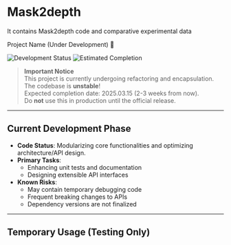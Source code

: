 # Mask2depth
It contains Mask2depth code and comparative experimental data

 Project Name (Under Development) 🚧

![Development Status](https://img.shields.io/badge/status-refactoring__%26__encapsulation-orange?style=flat-square)
![Estimated Completion](https://img.shields.io/badge/ETA-2023-XX-XX-blue?style=flat-square)

> **Important Notice**  
> This project is currently undergoing refactoring and encapsulation. The codebase is **unstable**!  
> Expected completion date: 2025.03.15 (2-3 weeks from now).  
> Do **not** use this in production until the official release.

---

## Current Development Phase

- **Code Status**: Modularizing core functionalities and optimizing architecture/API design.
- **Primary Tasks**:
  - Enhancing unit tests and documentation
  - Designing extensible API interfaces
- **Known Risks**:
  - May contain temporary debugging code
  - Frequent breaking changes to APIs
  - Dependency versions are not finalized

---

## Temporary Usage (Testing Only)
